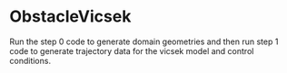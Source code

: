 # ObstacleVicsek

Run the step 0 code to generate domain geometries and then run step 1 code to generate trajectory data for the vicsek model and control conditions. 
